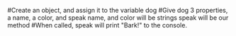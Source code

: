 #Create an object, and assign it to the variable dog
    #Give dog 3 properties, a name, a color, and speak
        name, and color will be strings
        speak will be our method
    #When called, speak will print "Bark!" to the console.